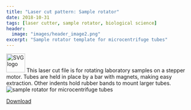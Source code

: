 ```yaml
---
title: "Laser cut pattern: Sample rotator"
date: 2018-10-31
tags: [laser cutter, sample rotator, biological science]
header:
  image: "images/header_image2.png"
excerpt: "Sample rotator template for microcentrifuge tubes"
---
```

<img src="{{ site.url }}{{site.baseurl }}/images/SVGlogo.png" alt="SVG logo" width="50"/>
This laser cut file is for rotating laboratory samples on a stepper motor. Tubes are held in place by a bar with magnets, making easy extraction. Other indents hold rubber bands to mount larger tubes.

<img src="{{ site.url }}{{site.baseurl }}/images/science/sample_rotator.png" alt="sample rotator for microcentrifuge tubes">

[Download](https://github.com/scotttmoen/Science)
